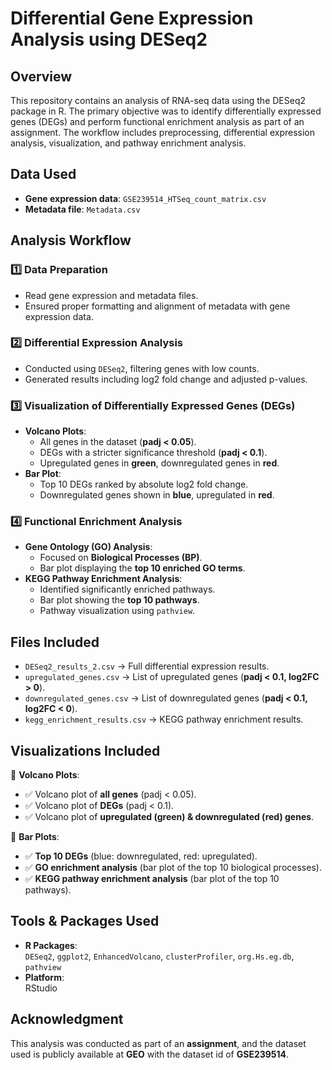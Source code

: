 # **Differential Gene Expression Analysis using DESeq2**
## **Overview**
This repository contains an analysis of RNA-seq data using the DESeq2 package in R. The primary objective was to identify differentially expressed genes (DEGs) and perform functional enrichment analysis as part of an assignment. The workflow includes preprocessing, differential expression analysis, visualization, and pathway enrichment analysis.
## **Data Used**
- **Gene expression data**: `GSE239514_HTSeq_count_matrix.csv`
- **Metadata file**: `Metadata.csv`
## **Analysis Workflow**
### 1️⃣ Data Preparation
- Read gene expression and metadata files.
- Ensured proper formatting and alignment of metadata with gene expression data.

### 2️⃣ Differential Expression Analysis
- Conducted using `DESeq2`, filtering genes with low counts.
- Generated results including log2 fold change and adjusted p-values.

### 3️⃣ Visualization of Differentially Expressed Genes (DEGs)
- **Volcano Plots**:
  - All genes in the dataset (**padj < 0.05**).
  - DEGs with a stricter significance threshold (**padj < 0.1**).
  - Upregulated genes in **green**, downregulated genes in **red**.
- **Bar Plot**:
  - Top 10 DEGs ranked by absolute log2 fold change.
  - Downregulated genes shown in **blue**, upregulated in **red**.

### 4️⃣ Functional Enrichment Analysis
- **Gene Ontology (GO) Analysis**:
  - Focused on **Biological Processes (BP)**.
  - Bar plot displaying the **top 10 enriched GO terms**.
- **KEGG Pathway Enrichment Analysis**:
  - Identified significantly enriched pathways.
  - Bar plot showing the **top 10 pathways**.
  - Pathway visualization using `pathview`.
 ## **Files Included**
- `DESeq2_results_2.csv` → Full differential expression results.
- `upregulated_genes.csv` → List of upregulated genes (**padj < 0.1, log2FC > 0**).
- `downregulated_genes.csv` → List of downregulated genes (**padj < 0.1, log2FC < 0**).
- `kegg_enrichment_results.csv` → KEGG pathway enrichment results.

## **Visualizations Included**
📌 **Volcano Plots**:
- ✅ Volcano plot of **all genes** (padj < 0.05).
- ✅ Volcano plot of **DEGs** (padj < 0.1).
- ✅ Volcano plot of **upregulated (green) & downregulated (red) genes**.

📌 **Bar Plots**:
- ✅ **Top 10 DEGs** (blue: downregulated, red: upregulated).
- ✅ **GO enrichment analysis** (bar plot of the top 10 biological processes).
- ✅ **KEGG pathway enrichment analysis** (bar plot of the top 10 pathways).

## **Tools & Packages Used**
- **R Packages**:  
  `DESeq2`, `ggplot2`, `EnhancedVolcano`, `clusterProfiler`, `org.Hs.eg.db`, `pathview`
- **Platform**:  
  RStudio

## **Acknowledgment**
This analysis was conducted as part of an **assignment**, and the dataset used is publicly available at **GEO** with the dataset id of **GSE239514**.

